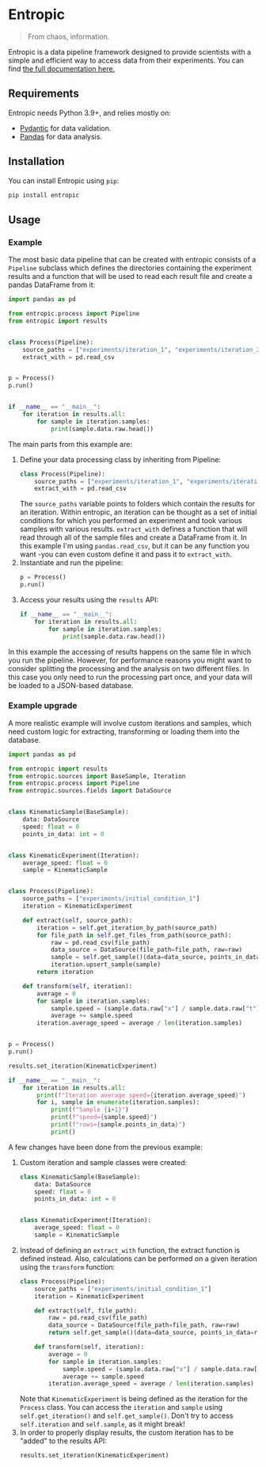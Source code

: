 # Entropic
> From chaos, information.

Entropic is a data pipeline framework designed to provide scientists with a simple and efficient way to access data from their experiments.
You can find [the full documentation here.](https://entropic.readthedocs.io/en/latest/index.html)

## Requirements
Entropic needs Python 3.9+, and relies mostly on:
* [Pydantic](https://docs.pydantic.dev/latest/) for data validation.
* [Pandas](https://pandas.pydata.org/) for data analysis.

## Installation

You can install Entropic using `pip`:

```bash
pip install entropic
```

## Usage
### Example
The most basic data pipeline that can be created with entropic consists of a `Pipeline` subclass which defines the directories containing the experiment results and a function that will be used to read each result file and create a pandas DataFrame from it:

```python
import pandas as pd

from entropic.process import Pipeline
from entropic import results


class Process(Pipeline):
    source_paths = ["experiments/iteration_1", "experiments/iteration_2"]
    extract_with = pd.read_csv


p = Process()
p.run()


if __name__ == "__main__":
    for iteration in results.all:
        for sample in iteration.samples:
            print(sample.data.raw.head())
```


The main parts from this example are:
1. Define your data processing class by inheriting from Pipeline:
    ```python
    class Process(Pipeline):
        source_paths = ["experiments/iteration_1", "experiments/iteration_2"]
        extract_with = pd.read_csv
    ```
    The `source_paths` variable points to folders which contain the results for an iteration. Within entropic, an iteration can be thought as a set of initial conditions for which you performed an experiment and took various samples with various results. `extract_with` defines a function that will read through all of the sample files and create a DataFrame from it. In this example I'm using `pandas.read_csv`, but it can be any function you want -you can even custom define it and pass it to `extract_with`.
2. Instantiate and run the pipeline:
    ```python
    p = Process()
    p.run()
    ```
3. Access your results using the `results` API:
    ```python
    if __name__ == "__main__":
        for iteration in results.all:
            for sample in iteration.samples:
                print(sample.data.raw.head())
    ```
In this example the accessing of results happens on the same file in which you run the pipeline. However, for performance reasons you might want to consider splitting the processing and the analysis on two different files. In this case you only need to run the processing part once, and your data will be loaded to a JSON-based database.

### Example upgrade
A more realistic example will involve custom iterations and samples, which need custom logic for extracting, transforming or loading them into the database.

```python
import pandas as pd

from entropic import results
from entropic.sources import BaseSample, Iteration
from entropic.process import Pipeline
from entropic.sources.fields import DataSource


class KinematicSample(BaseSample):
    data: DataSource
    speed: float = 0
    points_in_data: int = 0


class KinematicExperiment(Iteration):
    average_speed: float = 0
    sample = KinematicSample


class Process(Pipeline):
    source_paths = ["experiments/initial_condition_1"]
    iteration = KinematicExperiment

    def extract(self, source_path):
        iteration = self.get_iteration_by_path(source_path)
        for file_path in self.get_files_from_path(source_path):
            raw = pd.read_csv(file_path)
            data_source = DataSource(file_path=file_path, raw=raw)
            sample = self.get_sample()(data=data_source, points_in_data=raw.shape[0])
            iteration.upsert_sample(sample)
        return iteration

    def transform(self, iteration):
        average = 0
        for sample in iteration.samples:
            sample.speed = (sample.data.raw["x"] / sample.data.raw["t"]).mean()
            average += sample.speed
        iteration.average_speed = average / len(iteration.samples)


p = Process()
p.run()

results.set_iteration(KinematicExperiment)

if __name__ == "__main__":
    for iteration in results.all:
        print(f"Iteration average speed={iteration.average_speed}")
        for i, sample in enumerate(iteration.samples):
            print(f"Sample {i+1}")
            print(f"speed={sample.speed}")
            print(f"rows={sample.points_in_data}")
            print()
```


A few changes have been done from the previous example:

1. Custom iteration and sample classes were created:
    ```python
    class KinematicSample(BaseSample):
        data: DataSource
        speed: float = 0
        points_in_data: int = 0


    class KinematicExperiment(Iteration):
        average_speed: float = 0
        sample = KinematicSample
    ```
2. Instead of defining an `extract_with` function, the extract function is defined instead. Also, calculations can be performed on a given iteration using the `transform` function:
    ```python
    class Process(Pipeline):
        source_paths = ["experiments/initial_condition_1"]
        iteration = KinematicExperiment

        def extract(self, file_path):
            raw = pd.read_csv(file_path)
            data_source = DataSource(file_path=file_path, raw=raw)
            return self.get_sample()(data=data_source, points_in_data=raw.shape[0])

        def transform(self, iteration):
            average = 0
            for sample in iteration.samples:
                sample.speed = (sample.data.raw["x"] / sample.data.raw["t"]).mean()
                average += sample.speed
            iteration.average_speed = average / len(iteration.samples)
    ```
    Note that `KinematicExperiment` is being defined as the iteration for the `Process` class. You can access the `iteration` and `sample` using `self.get_iteration()` and `self.get_sample()`. Don't try to access `self.iteration` and `self.sample`, as it might break!
3. In order to properly display results, the custom iteration has to be "added" to the results API:
    ```python
    results.set_iteration(KinematicExperiment)
    ```

